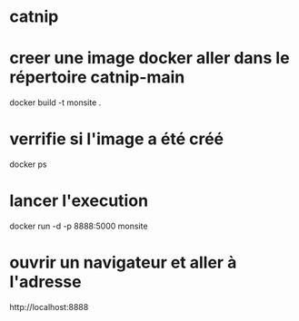 # catnip
# creer une image docker aller dans le répertoire catnip-main
docker build -t monsite .
# verrifie si l'image a été créé
docker ps
# lancer l'execution
docker run -d -p 8888:5000 monsite
# ouvrir un navigateur et aller à l'adresse
http://localhost:8888
